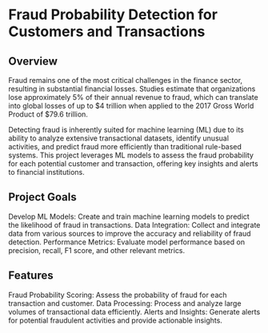 # Fraud Probability Detection for Customers and Transactions

## Overview
Fraud remains one of the most critical challenges in the finance sector, resulting in substantial financial losses. Studies estimate that organizations lose approximately 5% of their annual revenue to fraud, which can translate into global losses of up to $4 trillion when applied to the 2017 Gross World Product of $79.6 trillion.

Detecting fraud is inherently suited for machine learning (ML) due to its ability to analyze extensive transactional datasets, identify unusual activities, and predict fraud more efficiently than traditional rule-based systems. This project leverages ML models to assess the fraud probability for each potential customer and transaction, offering key insights and alerts to financial institutions.

## Project Goals
Develop ML Models: Create and train machine learning models to predict the likelihood of fraud in transactions.
Data Integration: Collect and integrate data from various sources to improve the accuracy and reliability of fraud detection.
Performance Metrics: Evaluate model performance based on precision, recall, F1 score, and other relevant metrics.

## Features
Fraud Probability Scoring: Assess the probability of fraud for each transaction and customer.
Data Processing: Process and analyze large volumes of transactional data efficiently.
Alerts and Insights: Generate alerts for potential fraudulent activities and provide actionable insights.
